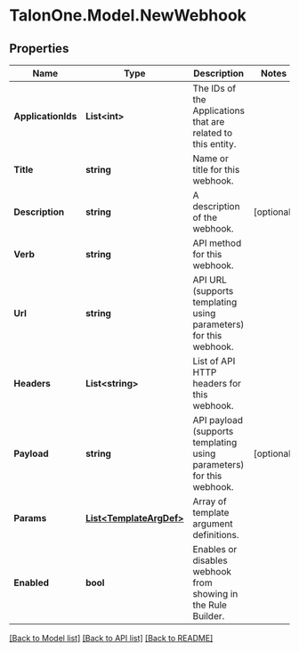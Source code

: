 # TalonOne.Model.NewWebhook
## Properties

Name | Type | Description | Notes
------------ | ------------- | ------------- | -------------
**ApplicationIds** | **List&lt;int&gt;** | The IDs of the Applications that are related to this entity. | 
**Title** | **string** | Name or title for this webhook. | 
**Description** | **string** | A description of the webhook. | [optional] 
**Verb** | **string** | API method for this webhook. | 
**Url** | **string** | API URL (supports templating using parameters) for this webhook. | 
**Headers** | **List&lt;string&gt;** | List of API HTTP headers for this webhook. | 
**Payload** | **string** | API payload (supports templating using parameters) for this webhook. | [optional] 
**Params** | [**List&lt;TemplateArgDef&gt;**](TemplateArgDef.md) | Array of template argument definitions. | 
**Enabled** | **bool** | Enables or disables webhook from showing in the Rule Builder. | 

[[Back to Model list]](../README.md#documentation-for-models) [[Back to API list]](../README.md#documentation-for-api-endpoints) [[Back to README]](../README.md)

